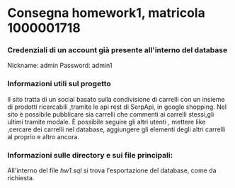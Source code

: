 # Consegna homework1, matricola 1000001718

### Credenziali di un account già presente all'interno del database
Nickname: admin
Password: admin1

### Informazioni utili sul progetto
Il sito tratta di un social basato sulla condivisione di carrelli
con un insieme di prodotti ricercabili ,tramite le api rest di SerpApi, in google shopping.
Nel sito è possibile pubblicare sia carrelli che commenti ai carrelli stessi,gli ultimi tramite modale.
È possibile seguire gli altri utenti , mettere like ,cercare dei carrelli nel database,
aggiungere gli elementi degli altri carrelli al proprio e altro ancora.
### Informazioni sulle directory e sui file principali:
All'interno del file *hw1.sql* si trova l'esportazione del database, come da richiesta.
